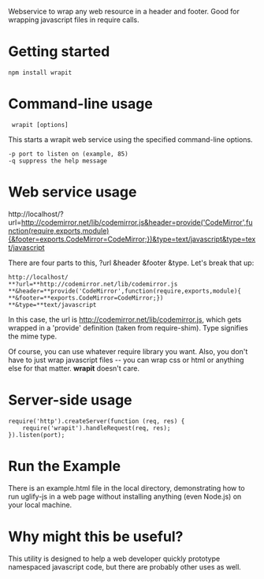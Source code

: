 Webservice to wrap any web resource in a header and footer.  Good for wrapping javascript files in require calls.

Getting started
===============

    npm install wrapit

Command-line usage
==================

     wrapit [options]

This starts a wrapit web service using the specified command-line options.

	-p port to listen on (example, 85)
	-q suppress the help message

Web service usage
=================

http://localhost/?url=http://codemirror.net/lib/codemirror.js&header=provide('CodeMirror',function(require,exports,module){&footer=exports.CodeMirror=CodeMirror;})&type=text/javascript&type=text/javascript

There are four parts to this, ?url &header &footer &type.  Let's break that up:
	
	http://localhost/
	**?url=**http://codemirror.net/lib/codemirror.js
	**&header=**provide('CodeMirror',function(require,exports,module){
	**&footer=**exports.CodeMirror=CodeMirror;})
	**&type=**text/javascript
	
In this case, the url is http://codemirror.net/lib/codemirror.js, which gets wrapped in a 'provide' definition (taken from require-shim).  Type signifies the mime type.
	
Of course, you can use whatever require library you want.  Also, you don't have to just wrap javascript files -- you can wrap css or html or anything else for that matter.  **wrapit** doesn't care.

Server-side usage
=================

	require('http').createServer(function (req, res) {
		require('wrapit').handleRequest(req, res);
	}).listen(port);	

Run the Example
===============

There is an example.html file in the local directory, demonstrating how to run uglify-js in a web page without installing anything (even Node.js) on your local machine.

Why might this be useful?
=========================

This utility is designed to help a web developer quickly prototype namespaced javascript code, but there are probably other uses as well.

    


